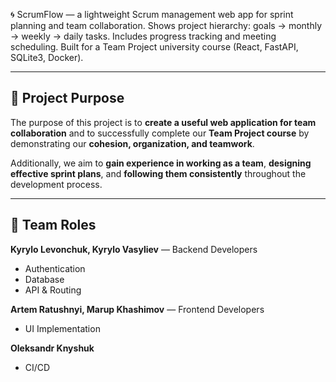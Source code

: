 🌀 ScrumFlow — a lightweight Scrum management web app for sprint planning and team collaboration.
Shows project hierarchy: goals → monthly → weekly → daily tasks.
Includes progress tracking and meeting scheduling.
Built for a Team Project university course (React, FastAPI, SQLite3, Docker).

---

## 🎯 Project Purpose

The purpose of this project is to **create a useful web application for team collaboration** and to successfully complete our **Team Project course** by demonstrating our **cohesion, organization, and teamwork**.  

Additionally, we aim to **gain experience in working as a team**, **designing effective sprint plans**, and **following them consistently** throughout the development process.

---

## 👥 Team Roles

**Kyrylo Levonchuk, Kyrylo Vasyliev** — Backend Developers  
- Authentication  
- Database  
- API & Routing  

**Artem Ratushnyi, Marup Khashimov** — Frontend Developers  
- UI Implementation  

**Oleksandr Knyshuk**
- CI/CD
